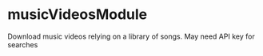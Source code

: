 # musicVideosModule
Download music videos relying on a library of songs. May need API key for searches
